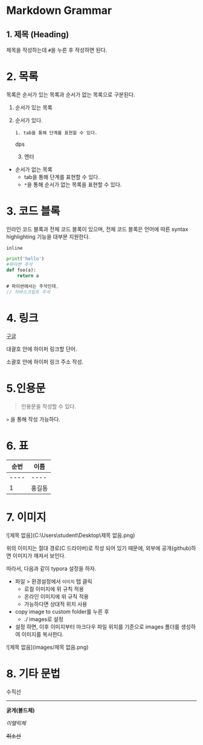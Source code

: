 # Markdown Grammar

## 1. 제목 (Heading)

제목을 작성하는데 `#`을 누른 후 작성하면 된다.

# 2. 목록

목록은 순서가 있는 목록과 순서가 없는 목록으로 구분된다.

 1. 순서가 있는 목록

 2. 순서가 있다.

     	1. tab을 통해 단계를 표현할 수 있다.

    dps

	3. 엔터

* 순서가 없는 목록
  * tab을 통해 단계를 표현할 수 있다.
  * `*`을 통해 순서가 없는 목록을 표현할 수 있다.

# 3. 코드 블록

인라인 코드 블록과 전체 코드 블록이 있으며, 전체 코드 블록은 언어에 따른 syntax highlighting 기능을 대부분 지원한다.

`inline`

```python
print('hello')
#파이썬 주석
def foo(a):
    return a
```



```javascript
# 파이썬에서는 주석인데,
// 자바스크립트 주석
```



# 4. 링크

[구글](https://google.com)

대괄호 안에 하이퍼 링크할 단어.

소괄호 안에 하이퍼 링크 주소 작성.



# 5.인용문

> 인용문을 작성할 수 있다. 

`>`  을 통해 작성 가능하다.



# 6. 표

| 순번 | 이름   |
| ---- | ------ |
| ---- | ----   |
| 1    | 홍길동 |



# 7. 이미지

![제목 없음](C:\Users\student\Desktop\제목 없음.png)

위의 이미지는 절대 경로(C 드라이버)로 작성 되어 있기 때문에, 외부에 공개(github)하면 이미지가 깨져서 보인다.



따라서, 다음과 같이 typora 설정을 하자.

* 파일 > 환경설정에서 `이미지`  탭 클릭
  * 로컬 이미지에 위 규칙 적용
  * 온라인 이미지에 위 규칙 적용
  * 가능하다면 상대적 위치 사용
* copy image to custom folder를 누른 후
  * ./ images로 설정
* 설정 하면, 이후 이미지부터 마크다우 파일 위치를 기준으로 images 폴더를 생성하여 이미지를 복사한다.

![제목 없음](images/제목 없음.png)



# 8. 기타 문법

수직선

---

**굵게(볼드체)**

*이탤릭체*

~~취소선~~